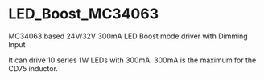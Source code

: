 # LED_Boost_MC34063
MC34063 based 24V/32V 300mA LED Boost mode driver with Dimming Input

It can drive 10 series 1W LEDs with 300mA. 300mA is the maximum for the CD75 inductor.
